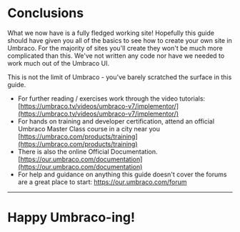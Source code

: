 # Conclusions

What we now have is a fully fledged working site! Hopefully this guide should have given you all of the basics to see how to create your own site in Umbraco. For the majority of sites you'll create they won't be much more complicated than this. We've not written any code nor have we needed to work much out of the Umbraco UI. 

This is not the limit of Umbraco - you've barely scratched the surface in this guide.

*    For further reading / exercises work through the video tutorials: [https://umbraco.tv/videos/umbraco-v7/implementor/](https://umbraco.tv/videos/umbraco-v7/implementor/)
*    For hands on training and developer certification, attend an official Umbraco Master Class course in a city near you [https://umbraco.com/products/training](https://umbraco.com/products/training)
*    There is also the online Official Documentation. [https://our.umbraco.com/documentation](https://our.umbraco.com/documentation) 
*    For help and guidance on anything this guide doesn't cover the forums are a great place to start: [https://our.umbraco.com/forum ](https://our.umbraco.com/forum )

---
# Happy Umbraco-ing!
